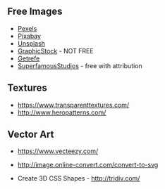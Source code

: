 ## Free Images

* [Pexels](https://pexels.com/)
* [Pixabay](https://pixabay.com/)
* [Unsplash](https://unsplash.com/)
* [GraphicStock](https://www.graphicstock.com/) - NOT FREE
* [Getrefe](http://getrefe.com/downloads/category/free/)
* [SuperfamousStudios](http://superfamous.com/Images) - free with attribution

## Textures
* https://www.transparenttextures.com/
* http://www.heropatterns.com/

## Vector Art
* https://www.vecteezy.com/

* http://image.online-convert.com/convert-to-svg

* Create 3D CSS Shapes - http://tridiv.com/

